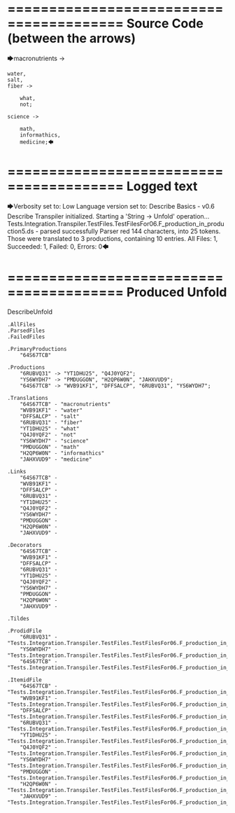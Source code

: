 ========================================
Source Code (between the arrows)
========================================

🡆macronutrients ->

	water,
    salt,
    fiber ->

        what,
        not;
	
	science ->
		
		math,
		informathics,
		medicine;🡄

========================================
Logged text
========================================

🡆Verbosity set to: Low
Language version set to: Describe Basics - v0.6
Describe Transpiler initialized.
Starting a 'String -> Unfold' operation...
Tests.Integration.Transpiler.TestFiles.TestFilesFor06.F_production_in_production5.ds - parsed successfully
Parser red 144 characters, into 25 tokens.
Those were translated to 3 productions, containing 10 entries.
All Files: 1, Succeeded: 1, Failed: 0, Errors: 0🡄

========================================
Produced Unfold
========================================

DescribeUnfold

    .AllFiles
    .ParsedFiles
    .FailedFiles

    .PrimaryProductions
        "64S67TCB" 

    .Productions
        "6RUBVQ31" -> "YT1DHU25", "Q4J0YQF2";
        "YS6WYDH7" -> "PMDUGGON", "H2QP6W0N", "JAHXVUD9";
        "64S67TCB" -> "WVB91KF1", "DFFSALCP", "6RUBVQ31", "YS6WYDH7";

    .Translations
        "64S67TCB" - "macronutrients"
        "WVB91KF1" - "water"
        "DFFSALCP" - "salt"
        "6RUBVQ31" - "fiber"
        "YT1DHU25" - "what"
        "Q4J0YQF2" - "not"
        "YS6WYDH7" - "science"
        "PMDUGGON" - "math"
        "H2QP6W0N" - "informathics"
        "JAHXVUD9" - "medicine"

    .Links
        "64S67TCB" - 
        "WVB91KF1" - 
        "DFFSALCP" - 
        "6RUBVQ31" - 
        "YT1DHU25" - 
        "Q4J0YQF2" - 
        "YS6WYDH7" - 
        "PMDUGGON" - 
        "H2QP6W0N" - 
        "JAHXVUD9" - 

    .Decorators
        "64S67TCB" - 
        "WVB91KF1" - 
        "DFFSALCP" - 
        "6RUBVQ31" - 
        "YT1DHU25" - 
        "Q4J0YQF2" - 
        "YS6WYDH7" - 
        "PMDUGGON" - 
        "H2QP6W0N" - 
        "JAHXVUD9" - 

    .Tildes

    .ProdidFile
        "6RUBVQ31" - "Tests.Integration.Transpiler.TestFiles.TestFilesFor06.F_production_in_production5.ds"
        "YS6WYDH7" - "Tests.Integration.Transpiler.TestFiles.TestFilesFor06.F_production_in_production5.ds"
        "64S67TCB" - "Tests.Integration.Transpiler.TestFiles.TestFilesFor06.F_production_in_production5.ds"

    .ItemidFile
        "64S67TCB" - "Tests.Integration.Transpiler.TestFiles.TestFilesFor06.F_production_in_production5.ds"
        "WVB91KF1" - "Tests.Integration.Transpiler.TestFiles.TestFilesFor06.F_production_in_production5.ds"
        "DFFSALCP" - "Tests.Integration.Transpiler.TestFiles.TestFilesFor06.F_production_in_production5.ds"
        "6RUBVQ31" - "Tests.Integration.Transpiler.TestFiles.TestFilesFor06.F_production_in_production5.ds"
        "YT1DHU25" - "Tests.Integration.Transpiler.TestFiles.TestFilesFor06.F_production_in_production5.ds"
        "Q4J0YQF2" - "Tests.Integration.Transpiler.TestFiles.TestFilesFor06.F_production_in_production5.ds"
        "YS6WYDH7" - "Tests.Integration.Transpiler.TestFiles.TestFilesFor06.F_production_in_production5.ds"
        "PMDUGGON" - "Tests.Integration.Transpiler.TestFiles.TestFilesFor06.F_production_in_production5.ds"
        "H2QP6W0N" - "Tests.Integration.Transpiler.TestFiles.TestFilesFor06.F_production_in_production5.ds"
        "JAHXVUD9" - "Tests.Integration.Transpiler.TestFiles.TestFilesFor06.F_production_in_production5.ds"

